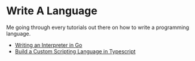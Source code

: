 # Write A Language

Me going through every tutorials out there on how to write a programming language.

- [Writing an Interpreter in Go](/writing-an-interpreter-in-go/README.md)
- [Build a Custom Scripting Language in Typescript](/build-a-custom-scripting-language-in-typescript/README.md)
